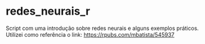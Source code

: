 # redes_neurais_r
Script com uma introdução sobre redes neurais e alguns exemplos práticos. Utilizei como referência o link: https://rpubs.com/mbatista/545937
